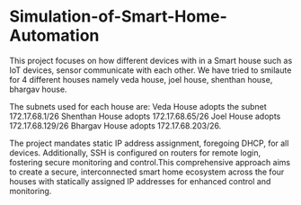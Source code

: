 # Simulation-of-Smart-Home-Automation
This project focuses on how different devices with in a Smart house such as IoT devices, sensor communicate with each other. We have tried to smilaute for 4 different houses namely veda house,
joel house, shenthan house, bhargav house.


The subnets used for each house are:
Veda House adopts the subnet 172.17.68.1/26
Shenthan House adopts 172.17.68.65/26
Joel House adopts 172.17.68.129/26
Bhargav House adopts 172.17.68.203/26.

The project mandates static IP address assignment, foregoing DHCP, for all devices.
Additionally, SSH is configured on routers for remote login, fostering secure
monitoring and control.This comprehensive approach aims to create a secure,
interconnected smart home ecosystem across the four houses with statically
assigned IP addresses for enhanced control and monitoring.
